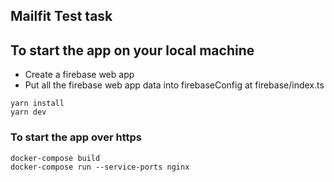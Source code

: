 ## Mailfit Test task

## To start the app on your local machine

- Create a firebase web app
- Put all the firebase web app data into firebaseConfig at firebase/index.ts

```
yarn install
yarn dev
```

### To start the app over https

```
docker-compose build
docker-compose run --service-ports nginx
```
